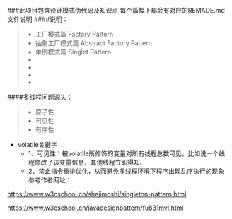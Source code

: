 ###此项目包含设计模式伪代码及知识点
每个篇幅下都会有对应的REMADE.md文件说明
####说明：
>* 工厂模式篇 Factory Pattern
>* 抽象工厂模式篇 Abstract Factory Pattern
>* 单例模式篇 Singlet Pattern
>* 
>* 
>* 
>* 
 
####多线程问题源头：
>* 原子性
>* 可见性
>* 有序性
* volatile关键字 ：
  * 1、可见性：被volatile所修饰的变量对所有线程总数可见，比如说一个线程修改了该变量信息，其他线程立即得知、
  * 2、禁止指令重排优化，从而避免多线程环境下程序出现乱序执行的现象
参考作者网址：

https://www.w3cschool.cn/shejimoshi/singleton-pattern.html

https://www.w3cschool.cn/javadesignpattern/fu831mvl.html
